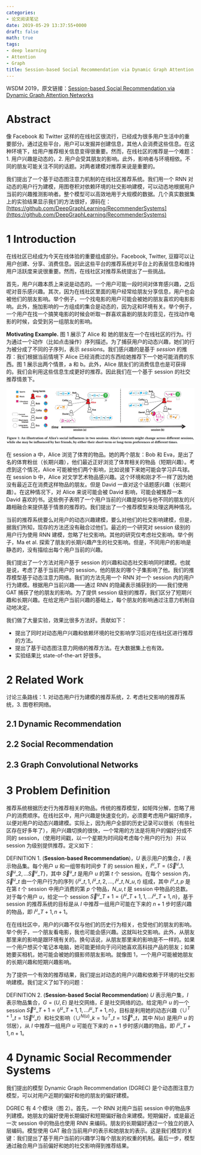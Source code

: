 ```yaml
---
categories:
- 论文阅读笔记
date: 2019-05-29 13:37:55+0000
draft: false
math: true
tags:
- deep learning
- Attention
- Graph
title: Session-based Social Recommendation via Dynamic Graph Attention Networks
---
```

WSDM 2019，原文链接：[Session-based Social Recommendation via Dynamic Graph Attention Networks](https://arxiv.org/abs/1902.09362)

<!--more-->

# Abstract

像 Facebook 和 Twitter 这样的在线社区很流行，已经成为很多用户生活中的重要部分。通过这些平台，用户可以发掘并创建信息，其他人会消费这些信息。在这种环境下，给用户推荐相关信息变得很重要。然而，在线社区的推荐是一个难题：1. 用户兴趣是动态的，2. 用户会受其朋友的影响。此外，影响者与环境相依。不同的朋友可能关注不同的话题。对两者建模对推荐来说是重要的。

我们提出了一个基于动态图注意力机制的在线社区推荐系统。我们用一个 RNN 对动态的用户行为建模，用图卷积对依赖环境的社交影响建模，可以动态地根据用户当前的兴趣推测影响者。整个模型可以高效地用于大规模的数据。几个真实数据集上的实验结果显示我们的方法很好，源码在：[https://github.com/DeepGraphLearning/RecommenderSystems](https://github.com/DeepGraphLearning/RecommenderSystems)

# 1 Introduction

在线社区已经成为今天在线体验的重要组成部分。Facebook, Twitter, 豆瓣可以让用户创建、分享、消费信息。因此这些平台的推荐系统对平台上的表层信息和维持用户活跃度来说很重要。然而，在线社区对推荐系统提出了一些挑战。

首先，用户兴趣本质上来说是动态的。一个用户可能一段时间对体育感兴趣，之后呢对音乐感兴趣。其次，因为在线社区里面的用户经常给朋友分享信息，用户也会被他们的朋友影响。举个例子，一个找电影的用户可能会被她的朋友喜欢的电影影响。此外，施加影响的一方组成的集合是动态的，因为这和环境有关。举个例子，一个用户在找一个搞笑电影的时候会听取一群喜欢喜剧的朋友的意见，在找动作电影的时候，会受到另一组朋友的影响。

**Motivating Example.** 图 1 展示了 Alice 和 她的朋友在一个在线社区的行为。行为通过一个动作（比如点击操作）序列描述。为了捕获用户的动态兴趣，她们的行为被分成了不同的子序列，表示 *sessions*。我们感兴趣的是基于 *session* 的推荐：我们根据当前情境下 Alice 已经消费过的东西给她推荐下一个她可能消费的东西。图 1 展示出两个情景，a 和 b。此外，Alice 朋友们的消费信息也是可获得的。我们会利用这些信息生成更好的推荐。因此我们在一个基于 session 的社交推荐情景下。

![Figure1](/images/session-based-social-recommendation-via-dynamic-graph-attention-networks/Fig1.JPG)

在 session a 中，Alice 浏览了体育的物品。她的两个朋友：Bob 和 Eva，是出了名的体育粉丝（长期兴趣），他们最近正好浏览了体育相关的物品（短期兴趣）。考虑到这个情况，Alice 可能被他们两个影响，比如说接下来她可能会学习乒乓球。在 session b 中，Alice 对文学艺术物品感兴趣。这个环境和刚才不一样了因为她没有最近正在消费这样物品的朋友。但是 David 一直对这个话题感兴趣（长期兴趣）。在这种情况下，对 Alice 来说可能会被 David 影响，可能会被推荐一本 David 喜欢的书。这些例子表明了一个用户当前的兴趣是如何与他不同的朋友的兴趣相融合来提供基于情景的推荐的。我们提出了一个推荐模型来处理这两种情况。

当前的推荐系统要么对用户的动态兴趣建模，要么对他们的社交影响建模，但是，据我们所知，现存的方法还没有融合过他们。最近的一个研究对 session 级别的用户行为使用 RNN 建模，忽略了社交影响。其他的研究仅考虑社交影响。举个例子，Ma et al. 探索了朋友的长期兴趣产生的社交影响。但是，不同用户的影响是静态的，没有描绘出每个用户当前的兴趣。

我们提出了一个方法对用户基于 session 的兴趣和动态社交影响同时建模。也就是说，考虑了基于当前用户的 session，他的朋友的哪个子集影响了他。我们的推荐模型基于动态注意力网络。我们的方法先用一个 RNN 对一个 session 内的用户行为建模。根据用户当前兴趣——通过 RNN 的隐藏表示捕获到的——我们使用 GAT 捕获了他的朋友的影响。为了提供 session 级别的推荐，我们区分了短期兴趣和长期兴趣。在给定用户当前兴趣的基础上，每个朋友的影响通过注意力机制自动地决定。

我们做了大量实验，效果比很多方法好。贡献如下：
- 提出了同时对动态用户兴趣和依赖环境的社交影响学习后对在线社区进行推荐的方法。
- 提出了基于动态图注意力网络的推荐方法。在大数据集上也有效。
- 实验结果比 state-of-the-art 好很多。

# 2 Related Work

讨论三条路线：1. 对动态用户行为建模的推荐系统，2. 考虑社交影响的推荐系统，3. 图卷积网络。

## 2.1 Dynamic Recommendation

## 2.2 Social Recommendation

## 2.3 Graph Convolutional Networks

# 3 Problem Definition

推荐系统根据历史行为推荐相关的物品。传统的推荐模型，如矩阵分解，忽略了用户的消费顺序。在线社区中，用户兴趣是快速变化的，必须要考虑用户偏好顺序，以便对用户的动态兴趣建模。实际上，因为用户全部的历史记录可以很长（有些社区存在好多年了），用户兴趣切换的很快，一个常用的方法是将用户的偏好分成不同的 session，（使用时间戳，以一个星期为时间段考虑每个用户的行为）并以 session 为级别提供推荐。定义如下：

DEFINITION 1. (**Session-based Recommendation**)，$U$ 表示用户的集合，$I$ 表示物品集。每个用户 $u$ 和一组带有时间步 $T$ 的 session 相关，$I^u\_T = \lbrace \vec{S}^u\_1, \vec{S}^u\_2, \dots \vec{S}^u\_T \rbrace$，其中 $\vec{S}^u\_t$ 是用户 $u$ 的第 $t$ 个 session。在每个 session 内，$\vec{S}^u\_t$ 由一个用户行为的序列 $\lbrace i^u\_{t,1}, i^u\_{t,2}, \dots, i^u\_{t,N\_{u,t}} \rbrace$ 组成，其中 $i^u\_{t,p}$ 是在第 $t$ 个 session 中用户消费的第 $p$ 个物品，$N\_{u,t}$ 是 session 中物品的总数。对于每个用户 $u$，给定一个 session $\vec{S}^u\_{T+1} = \lbrace i^u\_{T+1,1}, \dots i^u\_{T+1,n} \rbrace$，基于 session 的推荐系统的目标是从 $I$ 中推荐一组用户可能在下来的 $n+1$ 步时感兴趣的物品，即 $i^u\_{T+1, n+1}$。

在在线社区中，用户的兴趣不仅与他们的历史行为相关，也受他们的朋友的影响。举个例子，一个朋友看电影，我也可能会感兴趣。这就叫社交影响。此外，从朋友那里来的影响是跟环境有关的。换句话说，从朋友那里来的影响是不一样的。如果一个用户想买个笔记本电脑，她可能更倾向于问问她喜欢高科技产品的朋友；如果她要买相机，她可能会被她的摄影师朋友影响。就像图 1，一个用户可能被她朋友的长期兴趣和短期兴趣影响。

为了提供一个有效的推荐结果，我们提出对动态的用户兴趣和依赖于环境的社交影响建模。我们定义了如下的问题：

DEFINITION 2. (**Session-based Social Recommendation**) $U$ 表示用户集，$I$ 表示物品集合，$G=(U, E)$ 是社交网络，$E$ 是社交网络的边。给定用户 $u$ 的一个 session $\vec{S}^u\_{T+1} = \lbrace i^u\_{T+1,1}, \dots i^u\_{T+1,n} \rbrace$，目标是利用她的动态兴趣（$\cup^{T+1}\_{t=1} \vec{S}^u\_t$）和社交影响（$\cup^{N(u)}\_{k=1} \cup^T\_{t=1} \vec{S}^k\_t$，其中 $N(u)$ 是用户 $u$ 的邻居），从 $I$ 中推荐一组用户 $u$ 可能在下来的 $n+1$ 步时感兴趣的物品，即 $i^u\_{T+1, n+1}$。

# 4 Dynamic Social Recommender Systems

我们提出的模型 Dynamic Graph Recommendation (DGREC) 是个动态图注意力模型，可以对用户近期的偏好和他的朋友的偏好建模。

DGREC 有 4 个模块（图 2）。首先，一个 RNN 对用户当前 session 中的物品序列建模。她朋友的偏好使用长期偏好和短期偏好融合来建模。短期偏好，或是最近一次 session 中的物品也使用 RNN 来编码。朋友的长期偏好通过一个独立的嵌入层编码。模型使用 GAT 融合当前用户的表示和她朋友的表示。这是我们模型的关键：我们提出了基于用户当前的兴趣学习每个朋友的权重的机制。最后一步，模型通过融合用户当前偏好和她的社交影响得到推荐结果。